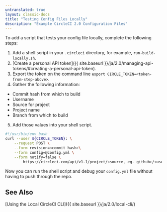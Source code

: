 ```yaml
---
untranslated: true
layout: classic-docs
title: "Testing Config Files Locally"
description: "Example CircleCI 2.0 Configuration Files"
---
```


To add a script that tests your config file locally, complete the following steps:

1. Add a shell script in your `.circleci` directory, for example, `run-build-locally.sh`.
2. [Create a personal API token]({{ site.baseurl }}/ja/2.0/managing-api-tokens/#creating-a-personal-api-token).
3. Export the token on the command line `export CIRCLE_TOKEN=<token-from-step-above>`.
4. Gather the following information:
  - Commit hash from which to build
  - Username
  - Source for project
  - Project name
  - Branch from which to build
5. Add those values into your shell script. 

```bash
#!/usr/bin/env bash
curl --user ${CIRCLE_TOKEN}: \
    --request POST \
    --form revision=<commit hash>\
    --form config=@config.yml \
    --form notify=false \
        https://circleci.com/api/v1.1/project/<source, eg. github>/<user name>/<project name>/tree/<branch name>
```

Now you can run the shell script and debug your `config.yml` file without having to push through the repo.

## See Also

[Using the Local CircleCI CLI]({{ site.baseurl }}/ja/2.0/local-cli/)

